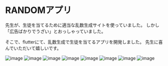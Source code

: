# RANDOMアプリ

先生が、生徒を当てるために適当な乱数生成サイトを使っていました。
しかし「広告ばかりでうざい」とおっしゃっていました。

そこで、flutterにて、乱数生成で生徒を当てるアプリを開発しました。
先生に喜んでいただいて嬉しいです。

![image](https://user-images.githubusercontent.com/86332503/140443545-920f1547-f106-4164-9526-da6130205341.png)
![image](https://user-images.githubusercontent.com/86332503/140443389-a272d38d-53f8-4910-b2b9-3ea7eb310eb3.png)
![image](https://user-images.githubusercontent.com/86332503/140443442-d7a6a98a-4606-4afd-8f20-328052c44671.png)
![image](https://user-images.githubusercontent.com/86332503/140443450-2956b684-d931-4cb0-adb2-b73915386d2b.png)
![image](https://user-images.githubusercontent.com/86332503/140443457-c4c354e8-30ee-4c6c-9def-b8f582012e2c.png)
![image](https://user-images.githubusercontent.com/86332503/140443467-81069a45-90cc-428b-aca1-706ab27d27e0.png)
![image](https://user-images.githubusercontent.com/86332503/140443476-df68ff0b-4d63-4c3f-825f-8176a4dc0459.png)
![image](https://user-images.githubusercontent.com/86332503/140443486-6d3f1e01-1423-49cd-bd88-a9a959300eee.png)

